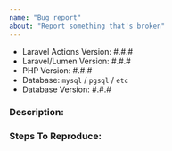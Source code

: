 ```yaml
---
name: "Bug report"
about: "Report something that's broken"
---
```


<!-- DO NOT THROW THIS AWAY -->
<!-- Fill out the FULL versions with patch versions -->

- Laravel Actions Version: #.#.#
- Laravel/Lumen Version: #.#.#
- PHP Version: #.#.#
- Database: `mysql` / `pgsql` / `etc`
- Database Version: #.#.#

### Description:


### Steps To Reproduce:
